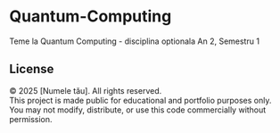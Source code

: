 # Quantum-Computing
Teme la Quantum Computing - disciplina optionala An 2, Semestru 1

## License

© 2025 [Numele tău]. All rights reserved.  
This project is made public for educational and portfolio purposes only.  
You may not modify, distribute, or use this code commercially without permission.
